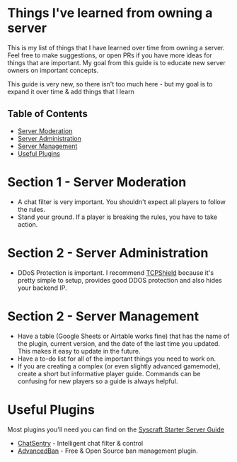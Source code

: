 # Things I've learned from owning a server

This is my list of things that I have learned over time from owning a server. Feel free to make suggestions, or open PRs if you have more ideas for things that are important. My goal from this guide is to educate new server owners on important concepts.

This guide is very new, so there isn't too much here - but my goal is to expand it over time & add things that I learn

## Table of Contents
- [Server Moderation](#Section-1---Server-Moderation)
- [Server Administration](#Section-2---Server-Administration)
- [Server Management](#Section-3---Server-Management)
- [Useful Plugins](#Useful-Plugins)

# Section 1 - Server Moderation
- A chat filter is very important. You shouldn't expect all players to follow the rules.
- Stand your ground. If a player is breaking the rules, you have to take action. 


# Section 2 - Server Administration
- DDoS Protection is important. I recommend [TCPShield](tcpshield.com) because it's pretty simple to setup, provides good DDOS protection and also hides your backend IP.

# Section 2 - Server Management
- Have a table (Google Sheets or Airtable works fine) that has the name of the plugin, current version, and the date of the last time you updated. This makes it easy to update in the future.
- Have a to-do list for all of the important things you need to work on.
- If you are creating a complex (or even slightly advanced gamemode), create a short but informative player guide. Commands can be confusing for new players so a guide is always helpful.

# Useful Plugins
Most plugins you'll need you can find on the [Syscraft Starter Server Guide](https://github.com/syscraft-mc/starter-server)
- [ChatSentry](https://www.spigotmc.org/resources/chatsentry.79616/) - Intelligent chat filter & control
- [AdvancedBan](https://github.com/DevLeoko/AdvancedBan) - Free & Open Source ban management plugin.


